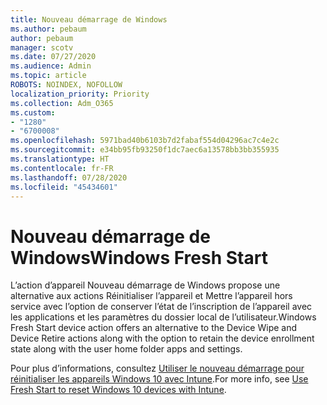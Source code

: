 ```yaml
---
title: Nouveau démarrage de Windows
ms.author: pebaum
author: pebaum
manager: scotv
ms.date: 07/27/2020
ms.audience: Admin
ms.topic: article
ROBOTS: NOINDEX, NOFOLLOW
localization_priority: Priority
ms.collection: Adm_O365
ms.custom:
- "1280"
- "6700008"
ms.openlocfilehash: 5971bad40b6103b7d2fabaf554d04296ac7c4e2c
ms.sourcegitcommit: e34bb95fb93250f1dc7aec6a13578bb3bb355935
ms.translationtype: HT
ms.contentlocale: fr-FR
ms.lasthandoff: 07/28/2020
ms.locfileid: "45434601"
---
```

# <a name="windows-fresh-start"></a><span data-ttu-id="0f58f-102">Nouveau démarrage de Windows</span><span class="sxs-lookup"><span data-stu-id="0f58f-102">Windows Fresh Start</span></span>

<span data-ttu-id="0f58f-103">L’action d’appareil Nouveau démarrage de Windows propose une alternative aux actions Réinitialiser l’appareil et Mettre l’appareil hors service avec l’option de conserver l’état de l’inscription de l’appareil avec les applications et les paramètres du dossier local de l’utilisateur.</span><span class="sxs-lookup"><span data-stu-id="0f58f-103">Windows Fresh Start device action offers an alternative to the Device Wipe and Device Retire actions along with the option to retain the device enrollment state along with the user home folder apps and settings.</span></span>

<span data-ttu-id="0f58f-104">Pour plus d’informations, consultez [Utiliser le nouveau démarrage pour réinitialiser les appareils Windows 10 avec Intune](https://docs.microsoft.com/intune/device-fresh-start).</span><span class="sxs-lookup"><span data-stu-id="0f58f-104">For more info, see [Use Fresh Start to reset Windows 10 devices with Intune](https://docs.microsoft.com/intune/device-fresh-start).</span></span>